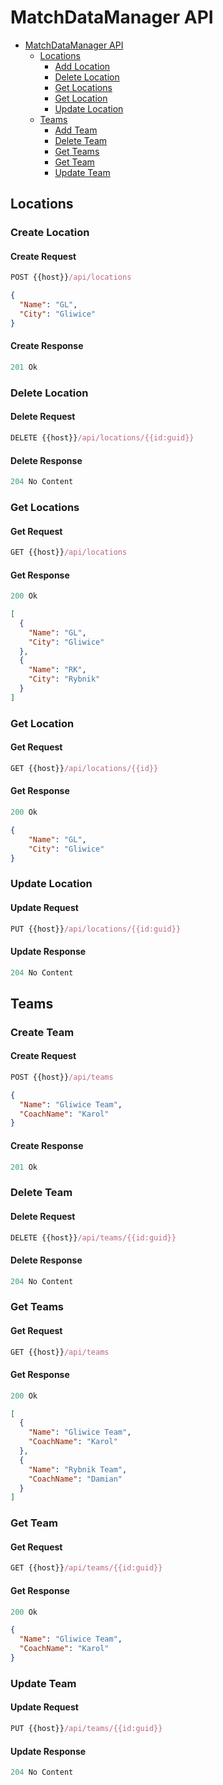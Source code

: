 # MatchDataManager API

- [MatchDataManager API](#matchdatamanager-api)
  - [Locations](#locations)
    - [Add Location](#add-location)
    - [Delete Location](#delete-location)
    - [Get Locations](#get-locations)
    - [Get Location](#get-location)
    - [Update Location](#update-location)
  - [Teams](#teams)
    - [Add Team](#add-team)
    - [Delete Team](#delete-team)
    - [Get Teams](#get-teams)
    - [Get Team](#get-team)
    - [Update Team](#update-team)

## Locations

### Create Location

#### Create Request

```js
POST {{host}}/api/locations
```

```json
{
  "Name": "GL",
  "City": "Gliwice"
}
```

#### Create Response

```js
201 Ok
```

### Delete Location

#### Delete Request

```js
DELETE {{host}}/api/locations/{{id:guid}}
```

#### Delete Response

```js
204 No Content
```

### Get Locations

#### Get Request

```js
GET {{host}}/api/locations
```

#### Get Response

```js
200 Ok
```

```json
[
  {
    "Name": "GL",
    "City": "Gliwice"
  },
  {
    "Name": "RK",
    "City": "Rybnik"
  }
]
```

### Get Location

#### Get Request

```js
GET {{host}}/api/locations/{{id}}
```

#### Get Response

```js
200 Ok
```

```json
{
    "Name": "GL",
    "City": "Gliwice"
}
```

### Update Location

#### Update Request

```js
PUT {{host}}/api/locations/{{id:guid}}
```

#### Update Response

```js
204 No Content
```

## Teams

### Create Team

#### Create Request

```js
POST {{host}}/api/teams
```

```json
{
  "Name": "Gliwice Team",
  "CoachName": "Karol"
}
```

#### Create Response

```js
201 Ok
```

### Delete Team

#### Delete Request

```js
DELETE {{host}}/api/teams/{{id:guid}}
```

#### Delete Response

```js
204 No Content
```

### Get Teams

#### Get Request

```js
GET {{host}}/api/teams
```

#### Get Response

```js
200 Ok
```

```json
[
  {
    "Name": "Gliwice Team",
    "CoachName": "Karol"
  },
  {
    "Name": "Rybnik Team",
    "CoachName": "Damian"
  }
]
```

### Get Team

#### Get Request

```js
GET {{host}}/api/teams/{{id:guid}}
```

#### Get Response

```js
200 Ok
```

```json
{
  "Name": "Gliwice Team",
  "CoachName": "Karol"
}
```

### Update Team

#### Update Request

```js
PUT {{host}}/api/teams/{{id:guid}}
```

#### Update Response

```js
204 No Content
```
